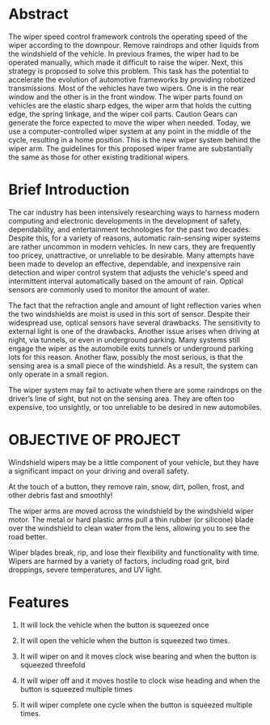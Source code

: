 # Abstract

The wiper speed control framework controls the operating speed of the wiper according to the downpour. Remove raindrops and other liquids from the windshield of the vehicle. In previous frames, the wiper had to be operated manually, which made it difficult to raise the wiper. Next, this strategy is proposed to solve this problem. This task has the potential to accelerate the evolution of automotive frameworks by providing robotized transmissions. Most of the vehicles have two wipers. One is in the rear window and the other is in the front window. The wiper parts found on vehicles are the elastic sharp edges, the wiper arm that holds the cutting edge, the spring linkage, and  the wiper coil parts. Caution Gears can generate the force expected to move the wiper when needed. Today, we use a computer-controlled wiper system at any point  in the middle of the cycle, resulting in a home position. This is the new wiper system behind the wiper arm. The guidelines for this proposed wiper frame are substantially the same as those for other existing traditional wipers.

# Brief Introduction

The car industry has been intensively researching ways to harness modern computing and electronic developments in the development of safety, dependability, and entertainment technologies for the past two decades. Despite this, for a variety of reasons, automatic rain-sensing wiper systems are rather uncommon in modern vehicles. In new cars, they are frequently too pricey, unattractive, or unreliable to be desirable. Many attempts have been made to develop an effective, dependable, and inexpensive rain detection and wiper control system that adjusts the vehicle's speed and intermittent interval automatically based on the amount of rain. Optical sensors are commonly used to monitor the amount of water.

The fact that the refraction angle and amount of light reflection varies when the two windshields are moist is used in this sort of sensor. Despite their widespread use, optical sensors have several drawbacks. The sensitivity to external light is one of the drawbacks. Another issue arises when driving at night, via tunnels, or even in underground parking. Many systems still engage the wiper as the automobile exits tunnels or underground parking lots for this reason. Another flaw, possibly the most serious, is that the sensing area is a small piece of the windshield. As a result, the system can only operate in a small region.

The wiper system may fail to activate when there are some raindrops on the driver’s line of sight, but not on the sensing area. They are often too expensive, too unsightly, or too unreliable to be desired in new automobiles.

# OBJECTIVE OF PROJECT

Windshield wipers may be a little component of your vehicle, but they have a significant impact on your driving and overall safety.

At the touch of a button, they remove rain, snow, dirt, pollen, frost, and other debris fast and smoothly!

The wiper arms are moved across the windshield by the windshield wiper motor. The metal or hard plastic arms pull a thin rubber (or silicone) blade over the windshield to clean water from the lens, allowing you to see the road better.

Wiper blades break, rip, and lose their flexibility and functionality with time. Wipers are harmed by a variety of factors, including road grit, bird droppings, severe temperatures, and UV light.

# Features

1. It will lock the vehicle when the button is squeezed once

2. It will open the vehicle when the button is squeezed two times.

3. It will wiper on and it moves clock wise bearing and when the button is squeezed threefold

4. It will wiper off and it moves hostile to clock wise heading and when the button is squeezed multiple times

5. It will wiper complete one cycle when the button is squeezed multiple times.

